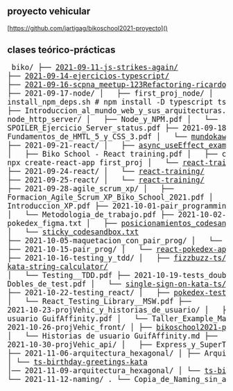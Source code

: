 ## proyecto vehicular

[https://github.com/jartigag/bikoschool2021-proyecto]()

## clases teórico-prácticas

<big><pre>
biko/
├── [2021-09-11-js-strikes-again/](https://github.com/jartigag/js-strikes-again)
├── [2021-09-14-ejercicios-typescript/](https://github.com/jartigag/ejercicios-typescript)
├── [2021-09-16-scpna_meetup-123Refactoring-ricardo_borillo](https://www.meetup.com/es-ES/Pamplona-Software-Crafters/events/280636502)
├── 2021-09-17-node/
│   ├── first_proj_node/
│   ├── install_npm_deps.sh                          # npm install -D typescript ts-node @types/node
│   ├── Introduccion_al_mundo_web_y_sus_arquitecturas.pdf
│   ├── node_http_server/
│   ├── Node_y_NPM.pdf
│   └── SPOILER_Ejercicio_Server_status.pdf
├── 2021-09-18-css/
│   ├── [frog-green.svg](https://flexboxfroggy.com)
│   ├── Fundamentos_de_HMTL_5_y_CSS_3.pdf
│   └── [mundokawaii_codesandbox.txt](https://codesandbox.io/s/static-template-html-forked-gdv6m)
├── 2021-09-21-react/
│   ├── [async_useEffect_example.js](https://codesandbox.io/s/react-hooks-usestate-and-useeffect-s61lo)
│   ├── Biko School - React training.pdf
│   ├── create_project_npx.sh                        # npx create-react-app first_proj
│   └── [react-training/](https://github.com/jartigag/react-training/tree/step0)
├── 2021-09-24-react/
│   └── [react-training/](https://github.com/jartigag/react-training/tree/mysolution-step1)
├── 2021-09-25-react/
│   └── [react-training/](https://github.com/jartigag/react-training/tree/mysolution-step2)
├── 2021-09-28-agile_scrum_xp/
│   ├── Formacion_Agile_Scrum_XP_Biko_School_2021.pdf
│   └── Introduccion_XP.pdf
├── 2021-10-01-pair_programming/
│   ├── [gilded-rose-ts/](https://github.com/Biko-School/gilded-rose-ts)
│   └── Metodologia_de_trabajo.pdf
├── 2021-10-02-maquetacion/
│   ├── pokedex_figma.txt
│   ├── [posicionamientos_codesandbox.txt](https://codesandbox.io/s/6-posicionamientos-u369l)
│   └── [sticky_codesandbox.txt](https://codesandbox.io/s/6-posicionamientos-u369l?file=/sticky.html)
├── 2021-10-05-maquetacion_con_pair_prog/
│   └── [react-pokedex-layout/](https://github.com/jartigag/react-pokedex-layout)
├── 2021-10-15-pair_prog/
│   └── [react-pokedex-api/](https://github.com/jartigag/react-pokedex-api)
├── 2021-10-16-testing_y_tdd/
│   ├── [fizzbuzz-ts/](https://github.com/jartigag/fizzbuzz-ts)
│   ├── [kata-string-calculator/](https://github.com/jartigag/kata-string-calculator)
│   └── Testing__TDD.pdf
├── 2021-10-19-tests_doubles/
│   ├── Dobles_de_test.pdf
│   └── [single-sign-on-kata-ts/](https://github.com/jartigag/single-sign-on-kata-ts)
├── 2021-10-22-testing_react/
│   ├── [pokedex-testing/](https://github.com/Biko-School/pokedex-testing)
│   └── React_Testing_Library__MSW.pdf
├── 2021-10-23-projVehic_y_historias_de_usuario/
│   ├── Historias de usuario GuifAffinity.pdf
│   └── Taller_Example_Mapping/
├── 2021-10-26-projVehic_front/
│   ├── [bikoschool2021-proyecto/](https://github.com/jartigag/bikoschool2021-proyecto)
│   └── Historias de usuario GuifAffinity.md
├── 2021-10-30-projVehic_api/
│   ├── Express_y_SuperTest_1.pdf
│   └── [semantic-commit-messages.md](https://gist.github.com/joshbuchea/6f47e86d2510bce28f8e7f42ae84c716)
├── 2021-11-06-arquitectura_hexagonal/
│   ├── Arquitectura_hexagonal.pdf
│   └── [ts-birthday-greetings-kata](https://github.com/jartigag/ts-birthday-greetings-kata/tree/first-try)
│── 2021-11-09-arquitectura_hexagonal/
│   └── [ts-birthday-greetings-kata](https://github.com/jartigag/ts-birthday-greetings-kata/tree/step-by-step)
└── 2021-11-12-naming/
.   └── Copia_de_Naming_sin_animaciones.pdf
</pre></big>
